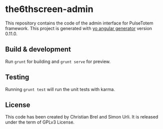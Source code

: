 # the6thscreen-admin

This repository contains the code of the admin interface for PulseTotem framework.
This project is generated with [yo angular generator](https://github.com/yeoman/generator-angular)
version 0.11.0.

## Build & development

Run `grunt` for building and `grunt serve` for preview.

## Testing

Running `grunt test` will run the unit tests with karma.

## License

This code has been created by Christian Brel and Simon Urli. It is released under the term of GPLv3 License.
